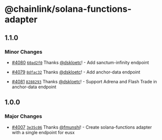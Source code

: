 # @chainlink/solana-functions-adapter

## 1.1.0

### Minor Changes

- [#4080](https://github.com/smartcontractkit/external-adapters-js/pull/4080) [`60ad2f0`](https://github.com/smartcontractkit/external-adapters-js/commit/60ad2f026a702be8ac7cf8ae40c25577158b66fe) Thanks [@dskloetc](https://github.com/dskloetc)! - Add sanctum-infinity endpoint

- [#4079](https://github.com/smartcontractkit/external-adapters-js/pull/4079) [`8dfac32`](https://github.com/smartcontractkit/external-adapters-js/commit/8dfac3236477c929b59b1cfa134cfcbf74400673) Thanks [@dskloetc](https://github.com/dskloetc)! - Add anchor-data endpoint

- [#4081](https://github.com/smartcontractkit/external-adapters-js/pull/4081) [`8288293`](https://github.com/smartcontractkit/external-adapters-js/commit/8288293d6e6f2ef09ab6f121d4e8b323384f83e7) Thanks [@dskloetc](https://github.com/dskloetc)! - Support Adrena and Flash Trade in anchor-data endpoint

## 1.0.0

### Major Changes

- [#4007](https://github.com/smartcontractkit/external-adapters-js/pull/4007) [`3e35c06`](https://github.com/smartcontractkit/external-adapters-js/commit/3e35c067febab01d7b0335000dfe2387e188bece) Thanks [@fmunshi](https://github.com/fmunshi)! - Create solana-functions adapter with a single endpoint for eusx

